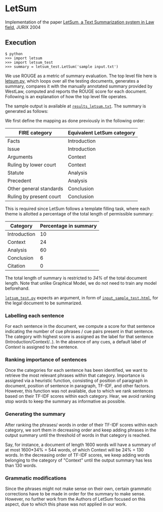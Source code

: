 # LetSum

Implementation of the paper [LetSum, a Text Summarization system in Law field](http://rali.iro.umontreal.ca/rali/?q=en/node/673), JURIX 2004

## Execution

``` 
$ python
>>> import letsum
>>> import letsum_test
>>> summary = letsum_test.LetSum('sample input.txt')
```

We use ROUGE as a metric of summary evaluation. The top level file here is [letsum.py](letsum.py), which loops over all the testing documents, generates a summary, compares it with the manually annotated summary provided by WestLaw, computed and reports the ROUGE score for each document. Following is an explanation of how the top level file operates.

The sample output is available at [`results_letsum.txt`](results_letsum.txt). The summary is generated as follows:

We first define the mapping as done previously in the following order:

| FIRE category | Equivalent LetSum category |
| --- | --- |
| Facts | Introduction |
| Issue | Introduction |
| Arguments | Context |
| Ruling by lower court | Context |
| Statute | Analysis |
| Precedent | Analysis |
| Other general standards | Conclusion |
| Ruling by present court | Conclusion |

This is required since LetSum follows a template filling task, where each theme is allotted a percentage of the total length of permissible summary:

| Category | Percentage in summary |
| --- | --- |
| Introduction | 10 |
| Context | 24 |
| Analysis | 60 |
| Conclusion | 6 |
| Citation | 0 |

The total length of summary is restricted to *34%* of the total document length. Note that unlike Graphical Model, we do not need to train any model beforehand.

[`letsum_test.py`](letsum_test.py) expects an argument, in form of [`input_sample_test.html`](input_sample_test.html), for the legal document to be summarized. 

### Labelling each sentence

For each sentence in the document, we compute a score for that sentence indicating the number of cue phrases / cue pairs present in that sentence. The category with highest score is assigned as the label for that sentence (Introduction/Context/..). In the absence of any cues, a default label of _Context_ is assigned to the sentence.

### Ranking importance of sentences

Once the categories for each sentence has been identified, we want to retrieve the most relevant phrases within that category. Importance is assigned via a heuristic function, consisting of position of paragraph in document, position of sentence in paragraph, TF-IDF, and other factors. However, this function was not available, due to which we rank sentences based on their TF-IDF scores within each category. Hear, we avoid ranking stop words to keep the summary as informative as possible.

### Generating the summary

After ranking the phrases/ words in order of their TF-IDF scores within each category, we sort them in decreasing order and keep adding phrases in the output summary until the threshold of words in that category is reached. 

Say, for instance, a document of length 1600 words will have a summary of at most 1600*34% = 544 words, of which Context will be 24% = 130 words. In the decreasing order of TF-IDF scores, we keep adding words belonging to the category of "Context" until the output summary has less than 130 words.

### Grammatic modifications

Since the phrases might not make sense on their own, certain grammatic corrections have to be made in order for the summary to make sense. However, no further work from the Authors of LetSum focused on this aspect, due to which this phase was not applied in our work.

